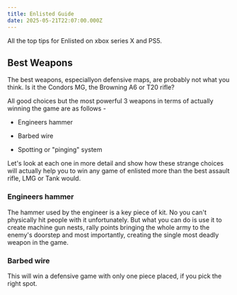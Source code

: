 ```yaml
---
title: Enlisted Guide
date: 2025-05-21T22:07:00.000Z
---
```

All the top tips for Enlisted on xbox series X and PS5.

## Best Weapons

The best weapons, especiallyon defensive maps, are probably not what you think. Is it the Condors MG, the Browning A6 or T20 rifle?

All good choices but the most powerful 3 weapons in terms of actually winning the game are as follows -

*   Engineers hammer
    
*   Barbed wire
    
*   Spotting or "pinging" system
    

Let's look at each one in more detail and show how these strange choices will actually help you to win any game of enlisted more than the best assault rifle, LMG or Tank would.

### Engineers hammer

The hammer used by the engineer is a key piece of kit. No you can't physically hit people with it unfortunately. But what you can do is use it to create machine gun nests, rally points bringing the whole army to the enemy's doorstep and most importantly, creating the single most deadly weapon in the game.

### Barbed wire

This will win a defensive game with only one piece placed, if you pick the right spot.